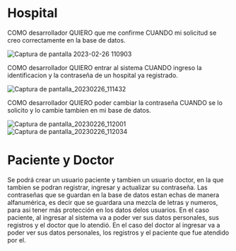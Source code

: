 # Hospital 

  COMO desarrollador QUIERO que me confirme CUANDO mi solicitud se creo correctamente en la base de datos.


![Captura de pantalla 2023-02-26 110903](https://user-images.githubusercontent.com/92393164/221415723-50c7b9b6-d059-4de4-a0df-f88f0af4533c.png)

COMO desarrollador QUIERO entrar al sistema CUANDO ingreso la identificacion y la contraseña de un hospital ya registrado.

![Captura de pantalla_20230226_111432](https://user-images.githubusercontent.com/92393164/221416068-3669cc98-b4ad-4c92-9122-910b962baf40.png)

COMO desarrollador QUIERO poder cambiar la contraseña CUANDO se lo solicito y lo cambie tambien en mi base de datos. 

![Captura de pantalla_20230226_112001](https://user-images.githubusercontent.com/92393164/221416552-040a4f47-c961-4bac-b722-abe91416445d.png)
![Captura de pantalla_20230226_112034](https://user-images.githubusercontent.com/92393164/221416603-e32183c9-5318-4741-992b-9a51d80d7eca.png)




# Paciente y Doctor

 Se podrá crear un usuario paciente y tambien un usuario doctor, en la que tambien se podran registrar, ingresar y actualizar su contraseña. Las contraseñas que se guardan en la base de datos estan echas de manera alfanumérica, es decir que se guardara una mezcla de letras y numeros, para asi tener más protección en los datos delos usuarios. En el caso paciente, al ingresar al sistema va a poder ver sus datos personales, sus registros y el doctor que lo atendió.
  En el caso del doctor al ingresar va a poder ver sus datos personales, los registros y el paciente que fue atendido por el.





